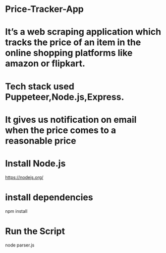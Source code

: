 # Price-Tracker-App

# It’s a web scraping application which tracks the price of an item in the online shopping platforms like amazon or flipkart. 
# Tech stack used Puppeteer,Node.js,Express. 
# It gives us notification on email when the price comes to a reasonable price


# Install Node.js
https://nodejs.org/

# install dependencies
npm install

# Run the Script
node parser.js
